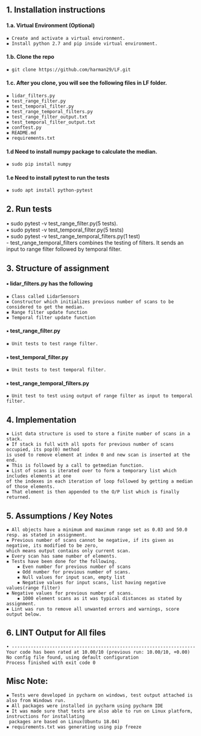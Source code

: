 
## 1. Installation instructions
#### 1.a. Virtual Environment (Optional)
    ▪ Create and activate a virtual environment.
    ▪ Install python 2.7 and pip inside virtual environment.
		
#### 1.b. Clone the repo
    ▪ git clone https://github.com/harman29/LF.git
    
#### 1.c. After you clone, you will see the following files in LF folder.
	▪ lidar_filters.py
	▪ test_range_filter.py
	▪ test_temporal_filter.py
	▪ test_range_temporal_filters.py
	▪ test_range_filter_output.txt
	▪ test_temporal_filter_output.txt
	▪ conftest.py
	▪ README.md
	▪ requirements.txt
		
#### 1.d Need to install numpy package to calculate the median.
    ▪ sudo pip install numpy
		
#### 1.e Need to install pytest to run the tests
    ▪ sudo apt install python-pytest
		
## 2. Run tests
▪ sudo pytest -v test_range_filter.py(5 tests).  
▪ sudo pytest -v test_temporal_filter.py(5 tests)  
▪ sudo pytest -v test_range_temporal_filters.py(1 test)  
    - test_range_temporal_filters combines the testing of filters. It sends an input to range filter
   followed by temporal filter.
			
			
## 3. Structure of assignment
#### ▪ lidar_filters.py has the following
	▪ Class called LidarSensors
	▪ Constructor which initializes previous number of scans to be considered to get the median.
	▪ Range filter update function
	▪ Temporal filter update function
			
#### ▪ test_range_filter.py
	▪ Unit tests to test range filter.
	
#### ▪ test_temporal_filter.py
	▪ Unit tests to test temporal filter.
	 
#### ▪ test_range_temporal_filters.py
	▪ Unit test to test using output of range filter as input to temporal filter.
	
## 4. Implementation
	▪ List data structure is used to store a finite number of scans in a stack.
	▪ If stack is full with all spots for previous number of scans occupied, its pop(0) method
    is used to remove element at index 0 and new scan is inserted at the end.
	▪ This is followed by a call to getmedian function.
	▪ List of scans is iterated over to form a temporary list which includes elements at one
    of the indexes in each iteration of loop followed by getting a median of those elements.
	▪ That element is then appended to the O/P list which is finally returned.
		
	
## 5. Assumptions / Key Notes
	▪ All objects have a minimum and maximum range set as 0.03 and 50.0 resp. as stated in assignment.
	▪ Previous number of scans cannot be negative, if its given as negative, its modified to be zero,
    which means output contains only current scan.
	▪ Every scan has same number of elements.
	▪ Tests have been done for the following.
		▪ Even number for previous number of scans
		▪ Odd number for previous number of scans.
		▪ Null values for input scan, empty list
		▪ Negative values for input scans, list having negative values(range filter)
    ▪ Negative values for previous number of scans.
		▪ 1000 element scans as it was typical distances as stated by assignment.
	▪ Lint was run to remove all unwanted errors and warnings, score output below.
		
		
## 6. LINT Output for All files
	• --------------------------------------------------------------------
	Your code has been rated at 10.00/10 (previous run: 10.00/10, +0.00)
	No config file found, using default configuration  
    Process finished with exit code 0

## Misc Note:
    ▪ Tests were developed in pycharm on windows, test output attached is also from Windows run.
    ▪ All packages were installed in pycharm using pycharm IDE
    ▪ It was made sure that tests are also able to run on Linux platform, instructions for installating
     packages are based on Linux(Ubuntu 18.04)
    ▪ requirements.txt was generating using pip freeze
